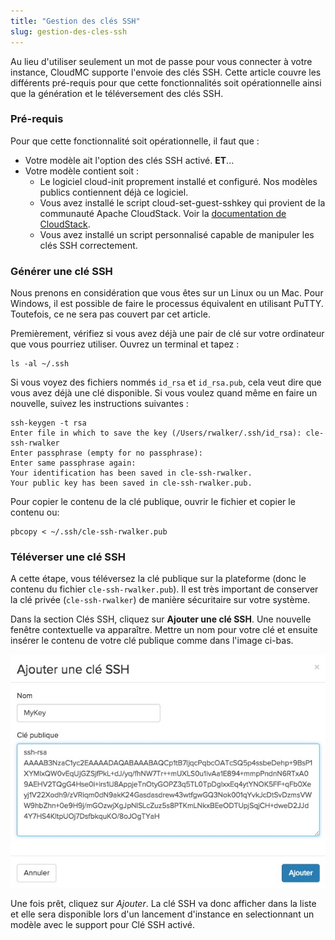 ```yaml
---
title: "Gestion des clés SSH"
slug: gestion-des-cles-ssh
---
```



Au lieu d'utiliser seulement un mot de passe pour vous connecter à votre instance, CloudMC supporte l'envoie des clés SSH. Cette article couvre les différents pré-requis pour que cette fonctionnalités soit opérationnelle ainsi que la génération et le téléversement des clés SSH.

### Pré-requis
Pour que cette fonctionnalité soit opérationnelle, il faut que :

- Votre modèle ait l'option des clés SSH activé. **ET**...
- Votre modèle contient soit :
   - Le logiciel cloud-init proprement installé et configuré. Nos modèles publics contiennent déjà ce logiciel.
   - Vous avez installé le script cloud-set-guest-sshkey qui provient de la communauté Apache CloudStack. Voir la [documentation de CloudStack](http://cloudstack-administration.readthedocs.org/en/4.4/virtual_machines.html?highlight=authentication#using-ssh-keys-for-authentication).
   - Vous avez installé un script personnalisé capable de manipuler les clés SSH correctement.

### Générer une clé SSH
Nous prenons en considération que vous êtes sur un Linux ou un Mac. Pour Windows, il est possible de faire le processus équivalent en utilisant PuTTY. Toutefois, ce ne sera pas couvert par cet article.

Premièrement, vérifiez si vous avez déjà une pair de clé sur votre ordinateur que vous pourriez utiliser. Ouvrez un terminal et tapez :

```
ls -al ~/.ssh
```

Si vous voyez des fichiers nommés `id_rsa` et `id_rsa.pub`, cela veut dire que vous avez déjà une clé disponible. Si vous voulez quand même en faire un nouvelle, suivez les instructions suivantes :

```
ssh-keygen -t rsa
Enter file in which to save the key (/Users/rwalker/.ssh/id_rsa): cle-ssh-rwalker
Enter passphrase (empty for no passphrase):
Enter same passphrase again:
Your identification has been saved in cle-ssh-rwalker.
Your public key has been saved in cle-ssh-rwalker.pub.
```

Pour copier le contenu de la clé publique, ouvrir le fichier et copier le contenu ou:

```
pbcopy < ~/.ssh/cle-ssh-rwalker.pub
```

### Téléverser une clé SSH
A cette étape, vous téléversez la clé publique sur la plateforme (donc le contenu du fichier `cle-ssh-rwalker.pub`). Il est très important de conserver la clé privée (`cle-ssh-rwalker`) de manière sécuritaire sur votre système.

Dans la section Clés SSH, cliquez sur **Ajouter une clé SSH**. Une nouvelle fenêtre contextuelle va apparaître. Mettre un nom pour votre clé et ensuite insérer le contenu de votre clé publique comme dans l'image ci-bas.

![Ajouter une clé SSH](/assets/add-an-ssh-key-fr.jpeg)

Une fois prêt, cliquez sur *Ajouter*. La clé SSH va donc afficher dans la liste et elle sera disponible lors d'un lancement d'instance en selectionnant un modèle avec le support pour Clé SSH activé.

